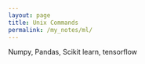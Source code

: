 ```yaml
---
layout: page
title: Unix Commands
permalink: /my_notes/ml/
---
```


Numpy, Pandas, Scikit learn, tensorflow